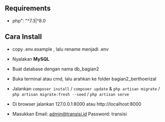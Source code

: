 ## Requirements
- php": "^7.3|^8.0

## Cara Install
- copy .env.example , lalu rename menjadi .env
- Nyalakan **MySQL**
- Buat database dengan nama db_bagian2
- Buka terminal atau cmd, lalu arahkan ke folder bagian2_berthoerizal
- Jalankan 
`composer install` / `compsoer update` & `php artisan migrate` / `php artisan migrate:fresh --seed` / `php artisan serve` 

- Di browser jalankan 127.0.0.1:8000 atau http://localhost:8000
- Masukkan 
Email: admin@transisi.id
Password: transisi